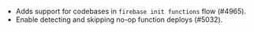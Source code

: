 - Adds support for codebases in `firebase init functions` flow (#4965).
- Enable detecting and skipping no-op function deploys (#5032).
